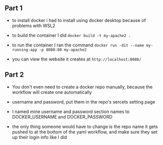 ## Part 1
* to install docker i had to install using docker desktop because of problems with WSL2


* to build the container I did `docker build -t my-apache2 .`


* to run the container I ran the command `docker run -dit --name my-running-app -p 8080:80 my-apache2`


* you can view the website it creates at `http://localhost:8080/`

## Part 2
* You don't even need to create a docker repo manually, because the workflow will create one automatically

* username and password, put them in the repo's sercets setting page

* I named mine username and password section names to DOCKER_USERNAME and DOCKER_PASSWORD

* the only thing someone would have to change is the repo name it gets pushed to at the bottom of the yaml workflow, and make sure they set up their login info like I did
